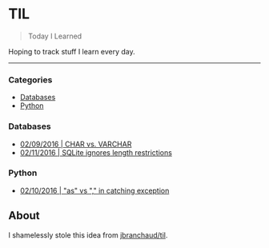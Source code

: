 # TIL

> Today I Learned

Hoping to track stuff I learn every day. 

---

### Categories

* [Databases](#databases)
* [Python](#python)

### Databases

- [02/09/2016 | CHAR vs. VARCHAR](database/char_vs_varchar.md)
- [02/11/2016 | SQLite ignores length restrictions](database/sqlite_length_restrictions.md)

### Python

- [02/10/2016 | "as" vs "," in catching exception](python/as_vs_comma_exception.md)

## About

I shamelessly stole this idea from
[jbranchaud/til](https://github.com/jbranchaud/til).

